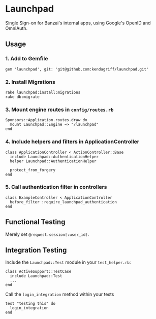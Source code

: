 # Launchpad

Single Sign-on for Banzai's internal apps, using Google's OpenID and OmniAuth.

## Usage

### 1. Add to Gemfile

```
gem 'launchpad', git: 'git@github.com:kendagriff/launchpad.git'
```

### 2. Install Migrations

```
rake launchpad:install:migrations
rake db:migrate
```

### 3. Mount engine routes in `config/routes.rb`

```
Sponsors::Application.routes.draw do
  mount Launchpad::Engine => "/launchpad"
end
```

### 4. Include helpers and filters in ApplicationController

```
class ApplicationController < ActionController::Base
  include Launchpad::AuthenticationHelper
  helper Launchpad::AuthenticationHelper

  protect_from_forgery
end
```

### 5. Call authentication filter in controllers

```
class ExampleController < ApplicationController
  before_filter :require_launchpad_authentication
end
```

## Functional Testing

Merely set `@request.session[:user_id]`.

## Integration Testing

Include the `Launchpad::Test` module in your `test_helper.rb`:

```
class ActiveSupport::TestCase
  include Launchpad::Test
  ...
end
```

Call the `login_integration` method within your tests

```
test "testing this" do
  login_integration
end
```
